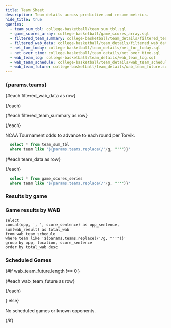 ```yaml
---
title: Team Sheet
description: Team details across predictive and resume metrics.
hide_title: true
queries:
  - team_sum_tbl: college-basketball/team_sum_tbl.sql
  - game_scores_array: college-basketball/game_scores_array.sql
  - filtered_team_summary: college-basketball/team_details/filtered_team_summary.sql
  - filtered_wab_data: college-basketball/team_details/filtered_wab_data.sql
  - net_for_today: college-basketball/team_details/net_for_today.sql
  - net_over_time: college-basketball/team_details/net_over_time.sql
  - wab_team_log: college-basketball/team_details/wab_team_log.sql
  - wab_team_schedule: college-basketball/team_details/wab_team_schedule.sql
  - wab_team_future: college-basketball/team_details/wab_team_future.sql
---
```


### {params.teams}

{#each filtered_wab_data as row}

<BigValue
  data={row}
  value=team_record
  title="W-L"
/>

<BigValue
  data={row}
  value=wab_dense_rank
  title="WAB Rank"
  fmt=num
/>
{/each}

{#each filtered_team_summary as row}

<BigValue
  data={row}
  value=trk
  title="Torvik Rank"
  fmt='num'
/>

<BigValue
  data={row}
  value=kp
  title="kenpom Rank"
  fmt='num'
/>
{/each}

NCAA Tournament odds to advance to each round per Torvik. 

```sql team_data
  select * from team_sum_tbl
  where team like '${params.teams.replace(/'/g, "''")}' 
```

{#each team_data as row}

<BigValue
  data={row}
  value=r32
  fmt=pct1
  title="Round of 32"
/>

<BigValue
  data={row}
  value=s16
  fmt=pct1
  title="Sweet 16"
/>

<BigValue
  data={row}
  value=e8
  fmt=pct1
  title="Elite 8"
/>

<BigValue
  data={row}
  value=f4
  fmt=pct1
  title="Final Four"
/>

<BigValue
  data={row}
  value=f2
  fmt=pct1
  title="Title Game"
/>

<BigValue
  data={row}
  value=champ
  fmt=pct1
  title="Champ"
/>
{/each}

```sql game_scores_over_time
  select * from game_scores_series
  where team like '${params.teams.replace(/'/g, "''")}' 
```

<LineChart
    data={game_scores_over_time} 
    x=date
    y=game_score
    xFmt=mdy
    yFmt=num1
    title='Game Score over time'
    yMax=100
    yMin=0
    emptySet=pass
    connectGroup=score_sentence
    fillColor="#22c55e"
/>

### Results by game

<DataTable data={wab_team_log} rows=all groupBy=team search=true rowNumbers=true>
  <Column id=wab_result contentType=delta fmt=num2 title="WAB +/-"/>
  <Column id=opp title="Opponent"/>
  <Column id=score_sentence contentType=colorscale title="Result"/>
  <Column id=location title="Location"/>
  <Column id=quad title="Quad"/>
  <Column id=game_score title="Game Score"/>
  <Column id=date fmt=m/d/y title="Date"/>
</DataTable>

### Game results by WAB

```wab_gs
select
concat(opp, ', ', score_sentence) as opp_sentence,
sum(wab_result) as total_wab
from wab_team_schedule
where team like '${params.teams.replace(/'/g, "''")}'
group by opp, location, score_sentence
order by total_wab desc
```

<BarChart 
    data={wab_gs} 
    swapXY
    labels=true
    yFmt=num2
    fillColor="black"
    fillOpacity=.75
/>

### Scheduled Games

{#if wab_team_future.length !== 0 } 

{#each wab_team_future as row}
<BigValue
  data={row}
  value=total_wab_future
  title="WAB Opportunity"
  fmt='num2'
/>

<BigValue
  data={row}
  value=wab_future_dense_rank
  title="WAB Opportunity Rank"
  fmt='#'
/>
{/each}
  
<DataTable data={wab_team_schedule} rows=all groupBy=team search=true rowNumbers=true>
  <Column id=opp title="Opponent"/>
  <Column id=location title="Location"/>
  <Column id=quad title="Quad"/>
  <Column id=wabW contentType=delta fmt=num2 title="WAB +"/>
  <Column id=wabL contentType=delta fmt=num2 title="WAB -"/>
  <Column id=date fmt=m/d/y title="Date"/>
</DataTable>

{:else}

No scheduled games or known opponents.

{/if}
